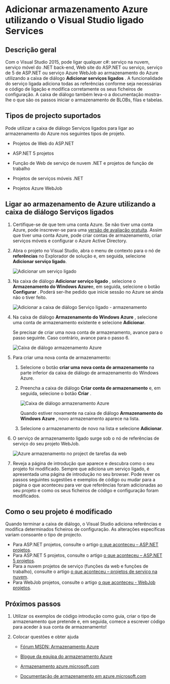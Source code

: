 <properties 
   pageTitle="Adicionar armazenamento do Windows Azure utilizando serviços ligados no Visual Studio | Microsoft Azure"
   description="Adicionar armazenamento do Windows Azure a sua aplicação utilizando a caixa de diálogo do Visual Studio adicionar serviços ligados"
   services="visual-studio-online"
   documentationCenter="na"
   authors="TomArcher"
   manager="douge"
   editor="" />
<tags 
   ms.service="storage"
   ms.devlang="na"
   ms.topic="article"
   ms.tgt_pltfrm="na"
   ms.workload="na"
   ms.date="08/15/2016"
   ms.author="tarcher" />

# <a name="adding-azure-storage-by-using-visual-studio-connected-services"></a>Adicionar armazenamento Azure utilizando o Visual Studio ligado Services

## <a name="overview"></a>Descrição geral

Com o Visual Studio 2015, pode ligar qualquer c#: serviço na nuvem, serviço móvel do .NET back-end, Web site do ASP.NET ou serviço, serviço de 5 de ASP.NET ou serviço Azure WebJob ao armazenamento do Azure utilizando a caixa de diálogo **Adicionar serviços ligados** . A funcionalidade do serviço ligada adiciona todas as referências conforme seja necessárias e código de ligação e modifica corretamente os seus ficheiros de configuração. A caixa de diálogo também leva-o a documentação mostra-lhe o que são os passos iniciar o armazenamento de BLOBs, filas e tabelas.

## <a name="supported-project-types"></a>Tipos de projecto suportados

Pode utilizar a caixa de diálogo Serviços ligados para ligar ao armazenamento do Azure nos seguintes tipos de projeto.

- Projetos de Web do ASP.NET

- ASP.NET 5 projetos

- Função de Web de serviço de nuvem .NET e projetos de função de trabalho

- Projetos de serviços móveis .NET

- Projetos Azure WebJob


## <a name="connect-to-azure-storage-using-the-connected-services-dialog"></a>Ligar ao armazenamento de Azure utilizando a caixa de diálogo Serviços ligados

1. Certifique-se de que tem uma conta Azure. Se não tiver uma conta Azure, pode inscrever-se para uma [versão de avaliação gratuita](http://go.microsoft.com/fwlink/?LinkId=518146). Assim que tiver uma conta Azure, pode criar contas de armazenamento, criar serviços móveis e configurar o Azure Active Directory.

1. Abra o projeto no Visual Studio, abra o menu de contexto para o nó de **referências** no Explorador de solução e, em seguida, selecione **Adicionar serviço ligado**.

    ![Adicionar um serviço ligado](./media/vs-azure-tools-connected-services-storage/IC796702.png)

1. Na caixa de diálogo **Adicionar serviço ligado** , selecione o **Armazenamento do Windows Azure**e, em seguida, selecione o botão **Configurar** . Poderá ser-lhe pedido que inicie sessão no Azure se ainda não o tiver feito.

    ![Adicionar a caixa de diálogo Serviço ligado - armazenamento](./media/vs-azure-tools-connected-services-storage/IC796703.png)

1. Na caixa de diálogo **Armazenamento do Windows Azure** , selecione uma conta de armazenamento existente e selecione **Adicionar**.

    Se precisar de criar uma nova conta de armazenamento, avance para o passo seguinte. Caso contrário, avance para o passo 6.

    ![Caixa de diálogo armazenamento Azure](./media/vs-azure-tools-connected-services-storage/IC796704.png)

1. Para criar uma nova conta de armazenamento: 

    1. Selecione o botão **criar uma nova conta de armazenamento** na parte inferior da caixa de diálogo de armazenamento do Windows Azure.

    1. Preencha a caixa de diálogo **Criar conta de armazenamento** e, em seguida, selecione o botão **Criar** .
    
        ![Caixa de diálogo armazenamento Azure](./media/vs-azure-tools-connected-services-storage/create-storage-account.png)

        Quando estiver novamente na caixa de diálogo **Armazenamento do Windows Azure** , novo armazenamento aparece na lista.

    1. Selecione o armazenamento de novo na lista e selecione **Adicionar**.

1. O serviço de armazenamento ligado surge sob o nó de referências de serviço do seu projeto WebJob.

    ![Azure armazenamento no project de tarefas da web](./media/vs-azure-tools-connected-services-storage/IC796705.png)

1. Reveja a página de introdução que aparece e descubra como o seu projeto foi modificado. Sempre que adiciona um serviço ligado, é apresentada uma página de introdução no seu browser. Pode rever os passos seguintes sugestões e exemplos de código ou mudar para a página o que aconteceu para ver que referências foram adicionadas ao seu projeto e como os seus ficheiros de código e configuração foram modificados.

## <a name="how-your-project-is-modified"></a>Como o seu projeto é modificado

Quando terminar a caixa de diálogo, o Visual Studio adiciona referências e modifica determinados ficheiros de configuração. As alterações específicas variam consoante o tipo de projecto. 

 - Para ASP.NET projetos, consulte o artigo [o que aconteceu – ASP.NET projetos](http://go.microsoft.com/fwlink/p/?LinkId=513126). 
 - Para ASP.NET 5 projetos, consulte o artigo [o que aconteceu – ASP.NET 5 projetos](http://go.microsoft.com/fwlink/p/?LinkId=513124). 
 - Para a nuvem projetos de serviço (funções da web e funções de trabalho), consulte o artigo [o que aconteceu – projetos de serviço na nuvem](http://go.microsoft.com/fwlink/p/?LinkId=516965). 
 - Para WebJob projetos, consulte o artigo [o que aconteceu - WebJob projetos](./storage/vs-storage-webjobs-what-happened.md).

## <a name="next-steps"></a>Próximos passos

1. Utilizar os exemplos de código introdução como guia, criar o tipo de armazenamento que pretende e, em seguida, comece a escrever código para aceder à sua conta de armazenamento!

1. Colocar questões e obter ajuda
     - [Fórum MSDN: Armazenamento Azure](https://social.msdn.microsoft.com/forums/azure/home?forum=windowsazuredata)

     - [Blogue da equipa do armazenamento Azure](http://blogs.msdn.com/b/windowsazurestorage/)

     - [Armazenamento azure.microsoft.com](https://azure.microsoft.com/services/storage/)

     - [Documentação de armazenamento em azure.microsoft.com](https://azure.microsoft.com/documentation/services/storage/)

